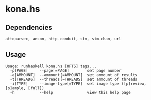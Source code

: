 kona.hs
=======

Dependencies
------------
	attoparsec, aeson, http-conduit, stm, stm-chan, url

Usage
-----
	Usage: runhaskell kona.hs [OPTS] tags...
	  -p[PAGE]     --page[=PAGE]        set page number
	  -a[AMMOUNT]  --ammount[=AMMOUNT]  set ammount of results
	  -t[THREADS]  --threads[=THREADS]  set ammount of threads
	  -i[TYPE]     --image-type[=TYPE]  set image type ([p]review, [s]ample, [full])
	  -h           --help               view this help page
